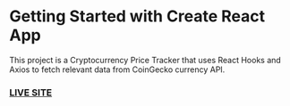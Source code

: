 # Getting Started with Create React App

This project is a Cryptocurrency Price Tracker that uses React Hooks and Axios to fetch relevant data from CoinGecko currency API. 

### [LIVE SITE](https://cryptocurrency-finance-tracker.herokuapp.com/)